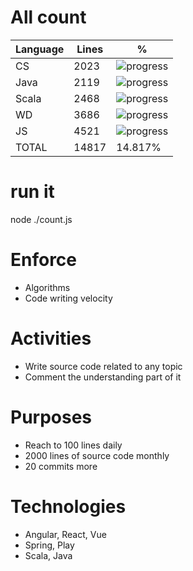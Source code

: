 # All count
|Language|Lines|%|
|----------|-------|--------|
|CS   |2023|![progress](http://progressed.io/bar/10 "progress")|
|Java |2119|![progress](http://progressed.io/bar/11 "progress")|
|Scala|2468|![progress](http://progressed.io/bar/12 "progress")|
|WD   |3686|![progress](http://progressed.io/bar/18 "progress")|
|JS   |4521|![progress](http://progressed.io/bar/23 "progress")|
|TOTAL|14817|14.817%|

# run it
node ./count.js
    
# Enforce
* Algorithms
* Code writing velocity

# Activities
* Write source code related to any topic
* Comment the understanding part of it
    
# Purposes
* Reach to 100 lines daily
* 2000 lines of source code monthly
* 20 commits more

# Technologies
* Angular, React, Vue
* Spring, Play
* Scala, Java
